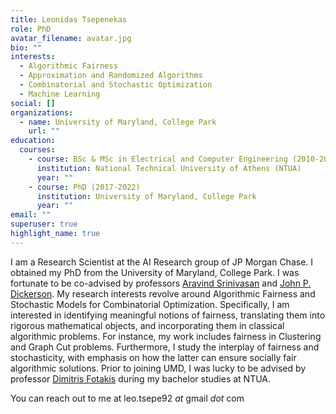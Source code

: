 ```yaml
---
title: Leonidas Tsepenekas
role: PhD
avatar_filename: avatar.jpg
bio: ""
interests:
  - Algorithmic Fairness
  - Approximation and Randomized Algorithms
  - Combinatorial and Stochastic Optimization
  - Machine Learning
social: []
organizations:
  - name: University of Maryland, College Park
    url: ""
education:
  courses:
    - course: BSc & MSc in Electrical and Computer Engineering (2010-2016)
      institution: National Technical University of Athens (NTUA)
      year: ""
    - course: PhD (2017-2022)
      institution: University of Maryland, College Park
      year: ""
email: ""
superuser: true
highlight_name: true
---
```

I am a Research Scientist at the AI Research group of JP Morgan Chase. I obtained my PhD from the University of Maryland, College Park. I was fortunate to be co-advised by professors [Aravind Srinivasan](https://www.cs.umd.edu/~srin/) and [John P. Dickerson](http://jpdickerson.com/). My research interests revolve around Algorithmic Fairness and Stochastic Models for Combinatorial Optimization. Specifically, I am interested in identifying meaningful notions of fairness, translating them into rigorous mathematical objects, and incorporating them in classical algorithmic problems. For instance, my work includes fairness in Clustering and Graph Cut problems. Furthermore, I study the interplay of fairness and stochasticity, with emphasis on how the latter can ensure socially fair algorithmic solutions. Prior to joining UMD, I was lucky to be advised by professor [Dimitris Fotakis](http://www.softlab.ntua.gr/~fotakis/) during my bachelor studies at NTUA.

You can reach out to me at leo.tsepe92 *at* gmail *dot* com
